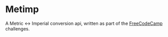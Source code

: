 # Metimp

A Metric <-> Imperial conversion api, written as part of the [FreeCodeCamp](http://www.freecodecamp.org) challenges.
